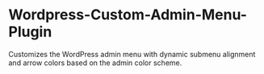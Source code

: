 # Wordpress-Custom-Admin-Menu-Plugin
Customizes the WordPress admin menu with dynamic submenu alignment and arrow colors based on the admin color scheme.
